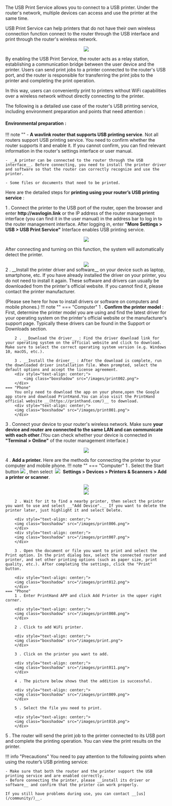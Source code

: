 The USB Print Service allows you to connect to a USB printer. Under the router's network, multiple devices can access and use the printer at the same time.

USB Print Service can help printers that do not have their own wireless connection function connect to the router through the USB interface and print through the router's wireless network.

<div style="text-align: center;">
	<img class="boxshadow" src="/images/printtopo.png">
</div>

By enabling the USB Print Service, the router acts as a relay station, establishing a communication bridge between the user device and the printer. Users can send print jobs to a printer connected to the router's USB port, and the router is responsible for transferring the print jobs to the printer and completing the print operation. 

In this way, users can conveniently print to printers without WiFi capabilities over a wireless network without directly connecting to the printer.

The following is a detailed use case of the router's USB printing service, including environment preparation and points that need attention :

####  __Environmental preparation :__
!!! note ""
	- __A wavlink router that supports USB printing service__. Not all routers support USB printing service. You need to confirm whether the router supports it and enable it. If you cannot confirm, you can find relevant information in the router's settings interface or user manual.

	- __A printer can be connected to the router through the USB interface__. Before connecting, you need to install the printer driver and software so that the router can correctly recognize and use the printer.

	- Some files or documents that need to be printed.
Here are the detailed steps for __printing using your router’s USB printing service__ :

1 . Connect the printer to the USB port of the router, open the browser and enter __http://wavlogin.link__ or the IP address of the router management interface (you can find it in the user manual) in the address bar to log in to the router management interface. After logging in, enter __"More Settings > USB > USB Print Service"__ Interface enables USB printing service.
<div style="text-align: center;">
	<img class="boxshadow" src="/images/print000.png">
</div>

After connecting and turning on this function, the system will automatically detect the printer.

<div style="text-align: center;">
	<img class="boxshadow" src="/images/print003.png">
</div>
2 . __Install the printer driver and software__ on your device such as laptop, smartphone, etc. If you have already installed the driver on your printer, you do not need to install it again. These software and drivers can usually be downloaded from the printer's official website. If you cannot find it, please contact the printer manufacturer.

(Please see here for how to install drivers or software on computers and mobile phones.)
!!! note ""
	=== "Computer"
		1 . __Confirm the printer model__ : First, determine the printer model you are using and find the latest driver for your operating system on the printer's official website or the manufacturer's support page. Typically these drivers can be found in the Support or Downloads section.

		2 . __Download the driver__ : Find the driver download link for your operating system on the official website and click to download. Make sure to select the correct operating system version (e.g. Windows 10, macOS, etc.).

		3 . __Install the driver__ : After the download is complete, run the downloaded driver installation file. When prompted, select the default options and accept the license agreement.
		<div style="text-align: center;">
			<img class="boxshadow" src="/images/print002.png">
		</div>
	=== "Phone"
		You only need to download the app on your phone,open the Google app store and download PrintHand.You can also visit the PrintHand official website __(https://printhand.com/)__ to download.
		<div style="text-align: center;">
		<img class="boxshadow" src="/images/print001.png">
		</div>

3 . Connect your device to your router's wireless network. Make sure __your device and router are connected to the same LAN and can communicate with each other__.(You can check whether your device is connected in __"Terminal > Online"__ of the router management interface.)

<div style="text-align: center;">
	<img class="boxshadow" src="/images/dlna008.png">
</div>


4 . __Add a printer.__ Here are the methods for connecting the printer to your computer and mobile phone.
!!! note ""
	=== "Computer"
		1 . Select the Start button&nbsp;<img class="boxshadow" src="/images/win05.png">&nbsp;, then select  &nbsp;<img class="boxshadow" src="/images/win06.png">&nbsp; __Settings > Devices > Printers & Scanners > Add a printer or scanner__.
		<div style="text-align: center;">
		<img class="boxshadow" src="/images/print004.png">
		</div>
		<div style="text-align: center;">
		<img class="boxshadow" src="/images/print005.png">
		</div>
		
		2 . Wait for it to find a nearby printer, then select the printer you want to use and select __"Add Device".__ If you want to delete the printer later, just highlight it and select Delete.
		
		<div style="text-align: center;">
		<img class="boxshadow" src="/images/print006.png">
		</div>
		<div style="text-align: center;">
		<img class="boxshadow" src="/images/print007.png">
		</div>
		
		3 . Open the document or file you want to print and select the Print option. In the print dialog box, select the connected router and printer, and set other printing options (such as paper size, print quality, etc.). After completing the settings, click the "Print" button.

		<div style="text-align: center;">
		<img class="boxshadow" src="/images/print012.png">
		</div>
	=== "Phone"
		1 . Enter PrintHand APP and click Add Printer in the upper right corner.
		
		<div style="text-align: center;">
		<img class="boxshadow" src="/images/print008.png">
		</div>
		
		2 . Click to add WiFi printer.
		
		<div style="text-align: center;">
		<img class="boxshadow" src="/images/print.png">
		</div>
		
		3 . Click on the printer you want to add.
		
		<div style="text-align: center;">
		<img class="boxshadow" src="/images/print011.png">
		</div>
		
		4 . The picture below shows that the addition is successful.
		
		<div style="text-align: center;">
		<img class="boxshadow" src="/images/print009.png">
		</div>
		
		5 . Select the file you need to print.
		
		<div style="text-align: center;">
		<img class="boxshadow" src="/images/print010.png">
		</div>

5 . The router will send the print job to the printer connected to its USB port and complete the printing operation. You can view the print results on the printer.


!!! info "Precautions"
	You need to pay attention to the following points when using the router’s USB printing service:

	- Make sure that both the router and the printer support the USB printing service and are enabled correctly.
	- Before connecting the printer, please __install its driver or software__ and confirm that the printer can work properly.
	
	If you still have problems during use, you can contact __[us](/community/)__.
	​















